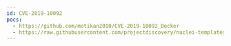 ```yaml
---
id: CVE-2019-10092
pocs:
  - https://github.com/motikan2010/CVE-2019-10092_Docker
  - https://raw.githubusercontent.com/projectdiscovery/nuclei-templates/master/cves/2019/CVE-2019-10092.yaml
---
```

